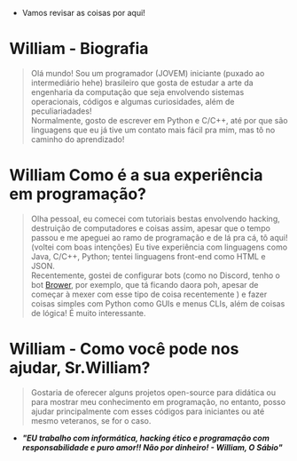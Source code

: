 - Vamos revisar as coisas por aqui!

# William - Biografia
> Olá mundo! Sou um programador (JOVEM) iniciante (puxado ao intermediário hehe) brasileiro que gosta de estudar a arte da engenharia da computação que seja envolvendo sistemas operacionais, códigos e algumas curiosidades, além de peculiariadades!  
> Normalmente, gosto de escrever em Python e C/C++, até por que são linguagens que eu já tive um contato mais fácil pra mim, mas tô no caminho do aprendizado!  

# William Como é a sua experiência em programação?
> Olha pessoal, eu comecei com tutoriais bestas envolvendo hacking, destruição de computadores e coisas assim, apesar que o tempo passou e me apeguei ao ramo de programação e de lá pra cá, tô aqui! (voltei com boas intenções) Eu tive experiência com linguagens como Java, C/C++, Python; tentei linguagens front-end como HTML e JSON.  
> Recentemente, gostei de configurar bots (como no Discord, tenho o bot [Brower](https://discord.com/oauth2/authorize?client_id=1247735793368301669), por exemplo, que tá ficando daora poh, apesar de começar à mexer com esse tipo de coisa recentemente ) e fazer coisas simples com Python como GUIs e menus CLIs, além de coisas de lógica! É muito interessante.  

# William - Como você pode nos ajudar, Sr.William?
> Gostaria de oferecer alguns projetos open-source para didática ou para mostrar meu conhecimento em programação, no entanto, posso ajudar principalmente com esses códigos para iniciantes ou até mesmo veteranos, se for o caso.  

- **_"EU trabalho com informática, hacking ético e programação com responsabilidade e puro amor!! Não por dinheiro! - William, O Sábio"_**
